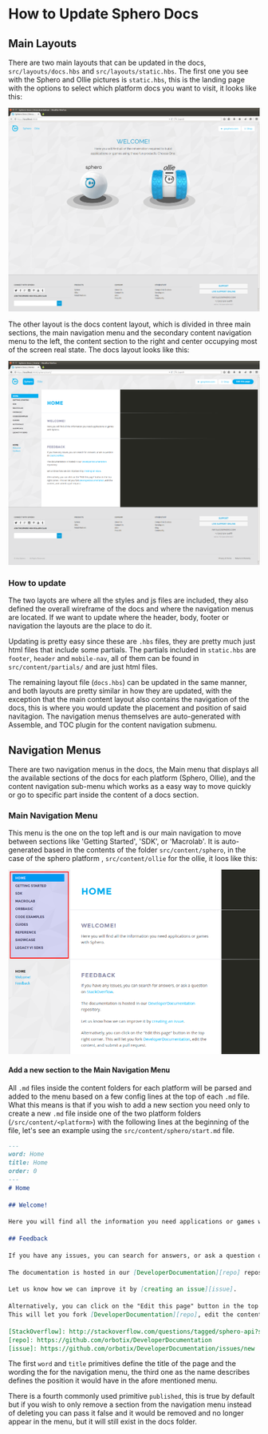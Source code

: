 # How to Update Sphero Docs

## Main Layouts

There are two main layouts that can be updated in the docs, `src/layouts/docs.hbs` and `src/layouts/static.hbs`.
The first one you see with the Sphero and Ollie pictures is `static.hbs`, this is the landing page with the options
to select which platform docs you want to visit, it looks like this:

![Static Layout](src/assets/images/static.hbs.png?raw=true "Static Layout")

The other layout is the docs content layout, which is divided in three main sections, the main
navigation menu and the secondary content navigation menu to the left, the content section to
the right and center occupying most of the screen real state. The docs layout looks like this:

![Docs Layout](src/assets/images/docs.hbs.png?raw=true "Docs Layout")

### How to update

The two layots are where all the styles and js files are included, they also defined the overall wireframe
of the docs and where the navigation menus are located. If we want to update where the header, body, footer
or navigation the layouts are the place to do it.

Updating is pretty easy since these are `.hbs` files, they are pretty much just html files that include some
partials. The partials included in `static.hbs` are `footer`, `header` and `mobile-nav`, all of them can be
found in `src/content/partials/` and are just html files.

The remaining layout file (`docs.hbs`) can be updated in the same manner, and both layouts are pretty similar
in how they are updated, with the exception that the main content layout also contains the navigation of the
docs, this is where you would update the placement and position of said navitagion. The navigation menus themselves are
auto-generated with Assemble, and TOC plugin for the content navigation submenu.

## Navigation Menus

There are two navigation menus in the docs, the Main menu that displays all the available sections of the docs
for each platform (Sphero, Ollie), and the content navigation sub-menu which works as a easy way to move quickly
or go to specific part inside the content of a docs section.

### Main Navigation Menu

This menu is the one on the top left and is our main navigation to move between sections like 'Getting Started', 'SDK',
or 'Macrolab'. It is auto-generated based in the contents of the folder `src/content/sphero`, in the case of the sphero platform
, `src/content/ollie` for the ollie, it loos like this:

![Main Navigation Menu](src/assets/images/main-menu.png?raw=true "Main Navigation Menu")

#### Add a new section to the Main Navigation Menu

All `.md` files inside the content folders for each platform will be parsed and added to the menu based on a few
config lines at the top of each `.md` file. What this means is that if you wish to add a new section you need only
to create a new `.md` file inside one of the two platform folders (`/src/content/<platform>`) with the following
lines at the beginning of the file, let's see an example using the `src/content/sphero/start.md` file.

```markdown
---
word: Home
title: Home
order: 0
---
# Home

## Welcome!

Here you will find all the information you need applications or games with Sphero.

## Feedback

If you have any issues, you can search for answers, or ask a question on [StackOverflow][].

The documentation is hosted in our [DeveloperDocumentation][repo] repository.

Let us know how we can improve it by [creating an issue][issue].

Alternatively, you can click on the "Edit this page" button in the top right corner.
This will let you fork [DeveloperDocumentation][repo], edit the content, and submit a pull request.

[StackOverflow]: http://stackoverflow.com/questions/tagged/sphero-api?sort=newest
[repo]: https://github.com/orbotix/DeveloperDocumentation
[issue]: https://github.com/orbotix/DeveloperDocumentation/issues/new
```

The first `word` and `title` primitives define the title of the page and the wording the for the
navigation menu, the third one as the name describes defines the position it would have in the afore mentioned
menu.

There is a fourth commonly used primitive `published`, this is true by default but if you wish to only remove
a section from the navigation menu instead of deleting you can pass it false and it would be removed and no longer
appear in the menu, but it will still exist in the docs folder.
